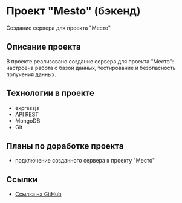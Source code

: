 # Проект "Mesto" (бэкенд)

Создание сервера для проекта "Место"
## Описание проекта

В проекте реализовано создание сервера для проекта "Место": настроена работа с базой данных, тестирование и безопасность получения данных. 

## Технологии в проекте

* expressjs
* API REST
* MongoDB
* Git
## Планы по доработке проекта

* подключение созданного сервера к проекту "Место"
## Ссылки
* [Ссылка на GitHub](https://github.com/KatBatist/express-mesto-gha)
